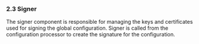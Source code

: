 ### 2.3 Signer

The signer component is responsible for managing the keys and certificates used for signing the global configuration. Signer is called from the configuration processor to create the signature for the configuration.